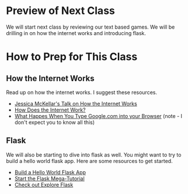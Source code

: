 # Preview of Next Class
We will start next class by reviewing our text based games. We will be drilling in on how the internet works and introducing flask.

# How to Prep for This Class
## How the Internet Works
Read up on how the internet works. I suggest these resources.
- [Jessica McKellar's Talk on How the Internet Works](https://www.youtube.com/watch?v=zaH7rtqkY10)
- [How Does the Internet Work?](https://web.stanford.edu/class/msande91si/www-spr04/readings/week1/InternetWhitepaper.htm)
- [What Happes When You Type Google.com into your Browser](https://github.com/alex/what-happens-when) (note - I don't expect you to know all this)

## Flask
We will also be starting to dive into flask as well.
You might want to try to build a hello world flask app. 
Here are some resources to get started.
- [Build a Hello World Flask App](https://ampersandacademy.com/tutorials/flask-framework/hello-world-program-flask-framework)
- [Start the Flask Mega-Tutorial](https://blog.miguelgrinberg.com/post/the-flask-mega-tutorial-part-i-hello-world)
- [Check out Explore Flask](https://exploreflask.com/en/latest/)
